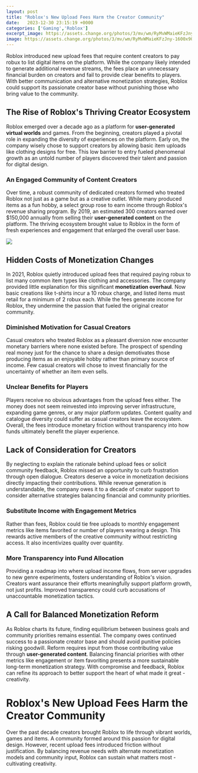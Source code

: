 ```yaml
---
layout: post
title: "Roblox's New Upload Fees Harm the Creator Community"
date:   2023-12-30 23:15:19 +0000
categories: ['Gaming','Roblox']
excerpt_image: https://assets.change.org/photos/3/mv/wm/RyMvWMaieKFzJny-1600x900-noPad.jpg?1607577452
image: https://assets.change.org/photos/3/mv/wm/RyMvWMaieKFzJny-1600x900-noPad.jpg?1607577452
---
```


Roblox introduced new upload fees that require content creators to pay robux to list digital items on the platform. While the company likely intended to generate additional revenue streams, the fees place an unnecessary financial burden on creators and fail to provide clear benefits to players. With better communication and alternative monetization strategies, Roblox could support its passionate creator base without punishing those who bring value to the community.
## The Rise of Roblox's Thriving Creator Ecosystem
Roblox emerged over a decade ago as a platform for **user-generated virtual worlds** and games. From the beginning, creators played a pivotal role in expanding the diversity of experiences on the platform. Early on, the company wisely chose to support creators by allowing basic item uploads like clothing designs for free. This low barrier to entry fueled phenomenal growth as an untold number of players discovered their talent and passion for digital design. 
### An Engaged Community of Content Creators 
Over time, a robust community of dedicated creators formed who treated Roblox not just as a game but as a creative outlet. While many produced items as a fun hobby, a select group rose to earn income through Roblox's revenue sharing program. By 2019, an estimated 300 creators earned over $150,000 annually from selling their **user-generated content** on the platform. The thriving ecosystem brought value to Roblox in the form of fresh experiences and engagement that enlarged the overall user base.

![](https://assets.change.org/photos/3/mv/wm/RyMvWMaieKFzJny-1600x900-noPad.jpg?1607577452)
## Hidden Costs of Monetization Changes
In 2021, Roblox quietly introduced upload fees that required paying robux to list many common item types like clothing and accessories. The company provided little explanation for this significant **monetization overhaul**. Now basic creations like t-shirts incur a 10 robux charge, and listed items must retail for a minimum of 2 robux each. While the fees generate income for Roblox, they undermine the passion that fueled the original creator community.
### Diminished Motivation for Casual Creators
Casual creators who treated Roblox as a pleasant diversion now encounter monetary barriers where none existed before. The prospect of spending real money just for the chance to share a design demotivates those producing items as an enjoyable hobby rather than primary source of income. Few casual creators will chose to invest financially for the uncertainty of whether an item even sells. 
### Unclear Benefits for Players 
Players receive no obvious advantages from the upload fees either. The money does not seem reinvested into improving server infrastructure, expanding game genres, or any major platform updates. Content quality and catalogue diversity could suffer as casual creators leave the ecosystem. Overall, the fees introduce monetary friction without transparency into how funds ultimately benefit the player experience.
## Lack of Consideration for Creators 
By neglecting to explain the rationale behind upload fees or solicit community feedback, Roblox missed an opportunity to curb frustration through open dialogue. Creators deserve a voice in monetization decisions directly impacting their contributions. While revenue generation is understandable, the company owes it to a decade of creator support to consider alternative strategies balancing financial and community priorities. 
### Substitute Income with Engagement Metrics
Rather than fees, Roblox could tie free uploads to monthly engagement metrics like items favorited or number of players wearing a design. This rewards active members of the creative community without restricting access. It also incentivizes quality over quantity.
### More Transparency into Fund Allocation  
Providing a roadmap into where upload income flows, from server upgrades to new genre experiments, fosters understanding of Roblox's vision. Creators want assurance their efforts meaningfully support platform growth, not just profits. Improved transparency could curb accusations of unaccountable monetization tactics.
## A Call for Balanced Monetization Reform
As Roblox charts its future, finding equilibrium between business goals and community priorities remains essential. The company owes continued success to a passionate creator base and should avoid punitive policies risking goodwill. Reform requires input from those contributing value through **user-generated content**. Balancing financial priorities with other metrics like engagement or item favoriting presents a more sustainable long-term monetization strategy. With compromise and feedback, Roblox can refine its approach to better support the heart of what made it great - creativity.
# Roblox's New Upload Fees Harm the Creator Community
Over the past decade creators brought Roblox to life through vibrant worlds, games and items. A community formed around this passion for digital design. However, recent upload fees introduced friction without justification. By balancing revenue needs with alternate monetization models and community input, Roblox can sustain what matters most - cultivating creativity.
